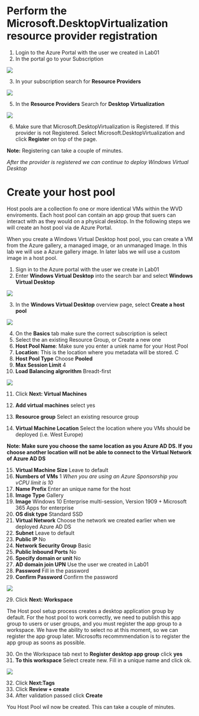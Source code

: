 # Perform the Microsoft.DesktopVirtualization resource provider registration

1. Login to the Azure Portal with the user we created in Lab01
2. In the portal go to your Subscription

<img src = "https://github.com/v8techit/WVD/blob/master/Media/subscription1.png" />

3. In your subscription search for **Resource Providers**

<img src ="https://github.com/v8techit/WVD/blob/master/Media/subscription2.png"/>

5. In the **Resource Providers** Search for **Desktop Virtualization**

<img src ="https://github.com/v8techit/WVD/blob/master/Media/subscription3.png" />

6. Make sure that Microsoft.DesktopVirtualization is Registered. If this provider is not Registered. Select Microsoft.DesktopVirtualization and click **Register** on top of the page.

**Note:** Registering can take a couple of minutes.

*After the provider is registered we can continue to deploy Windows Virtual Desktop*

# Create your host pool

Host pools are a collection fo one or more identical VMs within the WVD enviroments. Each host pool can contain an app group that suers can interact with as they would on a physical desktop. 
In the following steps we will create an host pool via de Azure Portal. 

When you create a Windows Virtual Desktop host pool, you can create a VM from the Azure gallery, a managed image, or an unmanaged Image. 
In this lab we will use a Azure gallery image. In later labs we will use a custom image in a host pool.

1. Sign in to the Azure portal with the user we create in Lab01
2. Enter **Windows Virtual Desktop** into the search bar and select **Windows Virtual Desktop**

<img src ="https://github.com/v8techit/WVD/blob/master/Media/wvd1.png"/>

3. In the **Windows Virtual Desktop** overview page, select **Create a host pool**

<img src ="https://github.com/v8techit/WVD/blob/master/Media/wvd2.PNG"/>

4. On the **Basics** tab make sure the correct subscription is select
5. Select the an existing Resource Group, or Create a new one
6. **Host Pool Name**: Make sure you enter a uniek name for your Host Pool
7. **Location:** This is the location where you metadata will be stored. C
8. **Host Pool Type** Choose **Pooled**
9. **Max Session Limit** 4
10. **Load Balancing algrorithm** Breadt-first

<img src = "https://github.com/v8techit/WVD/blob/master/Media/wvd3.PNG" />

11. Click **Next: Virtual Machines**

12. **Add virtual machines** select yes
13. **Resource group** Select an existing resource group
14. **Virtual Machine Location** Select the location where you VMs should be deployed (i.e. West Europe)

**Note: Make sure you choose the same location as you Azure AD DS. If you choose another location will not be able to connect to the Virtual Network of Azure AD DS**

15. **Virtual Machine Size** Leave to default
16. **Numbers of VMs** 1 *When you are using an Azure Sponsorship you vCPU limit is 10*
17. **Name Prefix** Enter an unique name for the host
18. **Image Type** Gallery
19. **Image**  Windows 10 Enterprise multi-session, Version 1909 + Microsoft 365 Apps for enterprise 
20.  **OS disk type** Standard SSD
21. **Virtual Network** Choose the network we created earlier when we deployed Azure AD DS
22. **Subnet** Leave to default
22. **Public IP** No
23. **Network Security Group** Basic
24. **Public Inbound Ports** No
25. **Specify domain or unit** No
26. **AD domain join UPN** Use the user we created in Lab01
27. **Password** Fill in the password
28. **Confirm Password** Confirm the password

<img src = "https://github.com/v8techit/WVD/blob/master/Media/wvd4.png"/>

29. Click **Next: Workspace**

The Host pool setup process creates a desktop application group by default. For the host pool to work correctly, we need to publish this app group to users or user groups, and you must register the app group to a workspace. 
We have the ability to select no at this moment, so we can register the app group later. Microsofts recommmendation is to register the app group as soons as possible. 

30. On the Workspace tab next to **Register desktop app group** click **yes**
31. **To this workspace** Select create new. Fill in a unique name and click ok.

<image src = "https://github.com/v8techit/WVD/blob/master/Media/wvd5.PNG"/>

32. Click **Next:Tags**
33. Click **Review + create**
34. After validation passed click **Create**

You Host Pool wil now be created. This can take a couple of minutes. 








